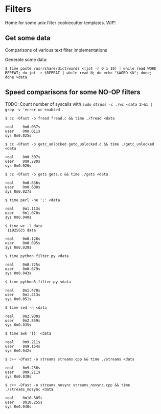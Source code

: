# Filters

Home for some unix filter cookiecutter templates. WIP!


## Get some data

Comparisons of various text filter implementations

Generate some data:

```
$ time paste /usr/share/dict/words <(jot -r 0 1 10) | while read WORD REPEAT; do jot -r $REPEAT | while read N; do echo "$WORD $N"; done; done >data
```

## Speed comparisons for some NO-OP filters

TODO: Count number of syscalls with `sudo dtruss -c ./wc <data 2>&1 | grep -v 'error on enabled'`.


```
$ cc -Ofast -o fread fread.c && time ./fread <data

real	0m0.037s
user	0m0.011s
sys	0m0.025s
```

```
$ cc -Ofast -o getc_unlocked getc_unlocked.c && time ./getc_unlocked <data

real	0m0.307s
user	0m0.280s
sys	0m0.026s
```

```
$ cc -Ofast -o gets gets.c && time ./gets <data

real	0m0.636s
user	0m0.608s
sys	0m0.027s
```

```
$ time perl -ne ';' <data

real	0m1.113s
user	0m1.070s
sys	0m0.040s
```

```
$ time wc -l data
 11925635 data

real	0m0.126s
user	0m0.095s
sys	0m0.030s
```

```
$ time python filter.py <data

real	0m0.725s
user	0m0.679s
sys	0m0.043s
```

```
$ time python3 filter.py <data

real	0m1.470s
user	0m1.413s
sys	0m0.051s
```

```
$ time sed -n <data

real	0m2.900s
user	0m2.859s
sys	0m0.035s
```

```
$ time awk '{}' <data

real	0m9.211s
user	0m9.154s
sys	0m0.042s
```

```
$ c++ -Ofast -o streams streams.cpp && time ./streams <data

real	0m9.256s
user	0m9.211s
sys	0m0.038s
```

```
$ c++ -Ofast -o streams_nosync streams_nosync.cpp && time ./streams_nosync <data

real	0m10.305s
user	0m10.255s
sys	0m0.040s
```

